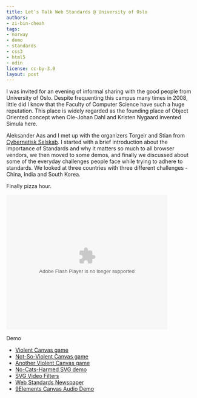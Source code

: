 ```yaml
---
title: Let’s Talk Web Standards @ University of Oslo
authors:
- zi-bin-cheah
tags:
- norway
- demo
- standards
- css3
- html5
- odin
license: cc-by-3.0
layout: post
---
```


<p>
I was invited for an evening of informal sharing with the good people from University of Oslo. Despite frequenting this campus many times in 2008, little did I know that the Faculty of Computer Science have such a huge reputation. This place is widely regarded as the founding place of Object Oriented concept when Ole-Johan Dahl and Kristen Nygaard invented Simula here.
</p>
<p>
Aleksander Aas and I met up with the organizers Torgeir and Stian from <a href="http://cyb.no">Cybernetisk Selskab</a>. I started with a brief introduction about the importance of Standards and why it matters so much to all browser vendors, we then moved to some demos, and finally we discussed about some of the everyday challenges people face while trying to adhere to standards. We looked at three countries with three different challenges - China, India and South Korea.
</p>
<p>
Finally pizza hour.
</p>
<p>
<object id="__sse5666174" width="425" height="355"><param name="movie" value="http://static.slidesharecdn.com/swf/ssplayer2.swf?doc=uiotalk-101104072129-phpapp01&amp;stripped_title=lets-talk-web-standards&amp;userName=zibin" /><param name="allowFullScreen" value="true" /><param name="allowScriptAccess" value="never" /><embed name="__sse5666174" src="http://static.slidesharecdn.com/swf/ssplayer2.swf?doc=uiotalk-101104072129-phpapp01&amp;stripped_title=lets-talk-web-standards&amp;userName=zibin" type="application/x-shockwave-flash" allowfullscreen="true" width="425" height="355" allowscriptaccess="never" /></object>
</p>
<p>
Demo
<ul>
<li>
<a href="http://www.benjoffe.com/code/demos/canvascape/">Violent Canvas game </a>
</li>
<li>
<a href="http://htmlfive.appspot.com/static/gifter.html">Not-So-Violent Canvas game </a>
</li>
<li>
<a href="http://www.phoboslab.org/biolab/">Another Violent Canvas game</a>
</li>
<li>
<a href="http://people.opera.com/andreasb/demos/demo_videosvgsmil/svganim4.svg">No-Cats-Harmed SVG demo</a>
</li>
<li>
<a href="http://people.opera.com/andreasb/demos/demos_svgopen2010/video-filters/index.svg">SVG Video Filters</a>
</li>
<li>
<a href="http://people.opera.com/zibin/newspaper/newspaper_test.html#image2">Web Standards Newspaper</a>
</li>
<li>
<a href="http://9elements.com/io/projects/html5/canvas/">9Elements Canvas Audio Demo</a>
</li>
</ul>
</p>
